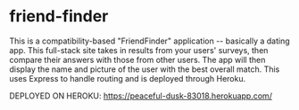 # friend-finder
This is a compatibility-based "FriendFinder" application -- basically a dating app. This full-stack site takes in results from your users' surveys, then compare their answers with those from other users. The app will then display the name and picture of the user with the best overall match.  This uses Express to handle routing and is deployed through Heroku.

DEPLOYED ON HEROKU: https://peaceful-dusk-83018.herokuapp.com/
